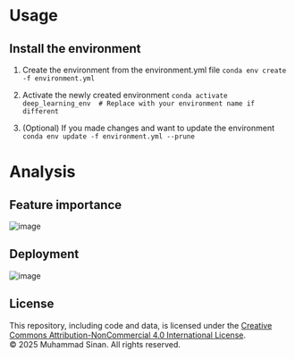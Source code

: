 # Usage
## Install the environment
1. Create the environment from the environment.yml file
``conda env create -f environment.yml``

2. Activate the newly created environment
``conda activate deep_learning_env  # Replace with your environment name if different``

3. (Optional) If you made changes and want to update the environment
``conda env update -f environment.yml --prune``


# Analysis
## Feature importance

![image](https://github.com/user-attachments/assets/a61906d9-075b-411a-b37c-722d95358839)


## Deployment

![image](https://github.com/user-attachments/assets/39ee7eae-24f6-4899-9faf-f4670201c65f)


## License

This repository, including code and data, is licensed under the [Creative Commons Attribution-NonCommercial 4.0 International License](https://creativecommons.org/licenses/by-nc/4.0/).  
© 2025 Muhammad Sinan. All rights reserved.

